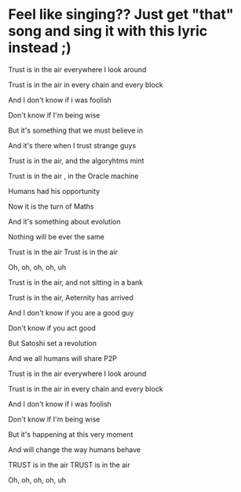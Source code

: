 # Feel like singing?? Just get "that" song and sing it with this lyric instead ;)


Trust is in the air everywhere I look around 
                                                                             
Trust is in the air in every chain and every block

And I don't know if i was foolish  

Don't know if I'm being wise

But it's something that we must believe in

And it's there when I trust strange guys

Trust is in the air, and the algoryhtms mint 

Trust is in the air , in the Oracle machine

Humans had his opportunity

Now it is the turn of Maths

And it's something about evolution

Nothing will be ever the same
 
Trust is in the air
Trust is in the air

Oh, oh, oh, oh, uh

Trust is in the air, and not sitting in a bank

Trust is in the air, Aeternity has arrived

And I don't know if you are a good guy

Don't know if you act good

But Satoshi set a revolution

And we all humans will share P2P

Trust is in the air everywhere I look around

Trust is in the air in every chain and every block

And I don't know if i was foolish

Don't know if I'm being wise

But it's happening at this very moment

And will change the way humans behave

TRUST is in the air
TRUST is in the air

Oh, oh, oh, oh, uh
